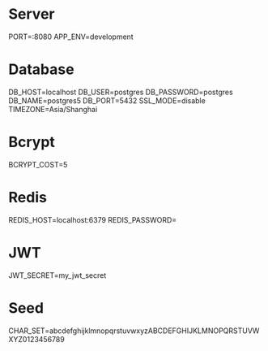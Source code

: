 # Server
PORT=:8080
APP_ENV=development

# Database
DB_HOST=localhost
DB_USER=postgres
DB_PASSWORD=postgres
DB_NAME=postgres5
DB_PORT=5432
SSL_MODE=disable
TIMEZONE=Asia/Shanghai

# Bcrypt
BCRYPT_COST=5

# Redis
REDIS_HOST=localhost:6379
REDIS_PASSWORD=

# JWT 
JWT_SECRET=my_jwt_secret

# Seed 
CHAR_SET=abcdefghijklmnopqrstuvwxyzABCDEFGHIJKLMNOPQRSTUVWXYZ0123456789
